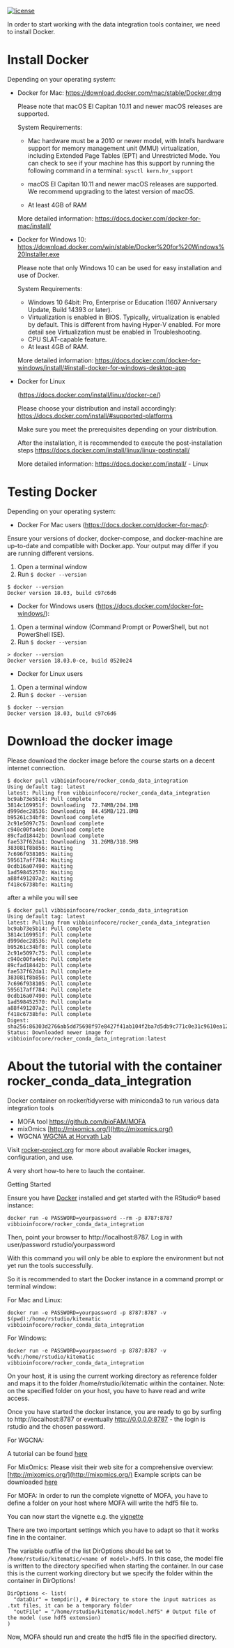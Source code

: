 [![license](https://img.shields.io/badge/license-GPLv2-blue.svg)](https://opensource.org/licenses/GPL-2.0)

In order to start working with the data integration tools container, we need to install Docker. 

# Install Docker

Depending on your operating system:
- Docker for Mac: https://download.docker.com/mac/stable/Docker.dmg

  Please note that macOS El Capitan 10.11 and newer macOS releases are supported.
  
  System Requirements:
  
  - Mac hardware must be a 2010 or newer model, with Intel’s hardware support for memory management unit (MMU) virtualization, including     Extended Page Tables (EPT) and Unrestricted Mode. 
    You can check to see if your machine has this support by running the following   command in a terminal: ```sysctl kern.hv_support```

   - macOS El Capitan 10.11 and newer macOS releases are supported. We recommend upgrading to the latest version of macOS.

   - At least 4GB of RAM

  More detailed information: https://docs.docker.com/docker-for-mac/install/

- Docker for Windows 10: https://download.docker.com/win/stable/Docker%20for%20Windows%20Installer.exe
  
  Please note that only Windows 10 can be used for easy installation and use of Docker.
  
  System Requirements:

  - Windows 10 64bit: Pro, Enterprise or Education (1607 Anniversary Update, Build 14393 or later).
  - Virtualization is enabled in BIOS. Typically, virtualization is enabled by default. This is different from having Hyper-V enabled.       For more detail see Virtualization must be enabled in Troubleshooting.
  - CPU SLAT-capable feature.
  - At least 4GB of RAM.
  
  More detailed information: https://docs.docker.com/docker-for-windows/install/#install-docker-for-windows-desktop-app

- Docker for Linux
  
    (https://docs.docker.com/install/linux/docker-ce/)
  
   Please choose your distribution and install accordingly: https://docs.docker.com/install/#supported-platforms
   
   Make sure you meet the prerequisites depending on your distribution.
   
   After the installation, it is recommended to execute the post-installation steps
   https://docs.docker.com/install/linux/linux-postinstall/
   
   More detailed information: https://docs.docker.com/install/ - Linux

# Testing Docker 

Depending on your operating system:
- Docker For Mac users (https://docs.docker.com/docker-for-mac/):

Ensure your versions of docker, docker-compose, and docker-machine are up-to-date and compatible with Docker.app. 
Your output may differ if you are running different versions.
1. Open a terminal window
2. Run ```$ docker --version```

```
$ docker --version
Docker version 18.03, build c97c6d6
```
 
- Docker for Windows users (https://docs.docker.com/docker-for-windows/):
1. Open a terminal window (Command Prompt or PowerShell, but not PowerShell ISE).
2. Run ```$ docker --version``` 

```
> docker --version
Docker version 18.03.0-ce, build 0520e24
```
- Docker for Linux users 
1. Open a terminal window
2. Run ```$ docker --version``` 

```
$ docker --version
Docker version 18.03, build c97c6d6
```

# Download the docker image 

Please download the docker image before the course starts on a decent internet connection.

```
$ docker pull vibbioinfocore/rocker_conda_data_integration
Using default tag: latest
latest: Pulling from vibbioinfocore/rocker_conda_data_integration
bc9ab73e5b14: Pull complete
3814c169951f: Downloading  72.74MB/204.1MB
d999dec28536: Downloading  84.45MB/121.8MB
b95261c34bf8: Download complete
2c91e5097c75: Download complete
c940c00fa4eb: Download complete
89cfad18442b: Download complete
fae537f62da1: Downloading  31.26MB/318.5MB
383081f8b856: Waiting
7c696f938105: Waiting
595617aff784: Waiting
0cdb16a07490: Waiting
1ad598452570: Waiting
a88f491207a2: Waiting
f418c6738bfe: Waiting
```
after a while you will see

```
$ docker pull vibbioinfocore/rocker_conda_data_integration
Using default tag: latest
latest: Pulling from vibbioinfocore/rocker_conda_data_integration
bc9ab73e5b14: Pull complete
3814c169951f: Pull complete
d999dec28536: Pull complete
b95261c34bf8: Pull complete
2c91e5097c75: Pull complete
c940c00fa4eb: Pull complete
89cfad18442b: Pull complete
fae537f62da1: Pull complete
383081f8b856: Pull complete
7c696f938105: Pull complete
595617aff784: Pull complete
0cdb16a07490: Pull complete
1ad598452570: Pull complete
a88f491207a2: Pull complete
f418c6738bfe: Pull complete
Digest: sha256:86303d2766ab5dd75698f97e8427f41ab104f2ba7d5db9c771c0e31c9610ea12
Status: Downloaded newer image for vibbioinfocore/rocker_conda_data_integration:latest
```


# About the tutorial with the container rocker_conda_data_integration
Docker container on rocker/tidyverse with miniconda3 to run various  data integration tools

  *  MOFA tool https://github.com/bioFAM/MOFA
  *  mixOmics [http://mixomics.org/](http://mixomics.org/)
  *  WGCNA [WGCNA at Horvath Lab](https://labs.genetics.ucla.edu/horvath/CoexpressionNetwork/Rpackages/WGCNA/)

Visit [rocker-project.org](http://rocker-project.org) for more about available Rocker images, configuration, and use.

A very short how-to here to lauch the container.

Getting Started

Ensure you have [Docker](https://www.docker.com/) installed and get started with the RStudio® based instance:

```
docker run -e PASSWORD=yourpassword --rm -p 8787:8787 vibbioinfocore/rocker_conda_data_integration
```

Then, point your browser to http://localhost:8787. Log in with user/password rstudio/yourpassword

With this command you will only be able to explore the environment but not yet run the tools successfully. 

So it is recommended to start the Docker instance in a command prompt or terminal window:

For Mac and Linux:

```
docker run -e PASSWORD=yourpassword -p 8787:8787 -v $(pwd):/home/rstudio/kitematic vibbioinfocore/rocker_conda_data_integration
```

For Windows:
```
docker run -e PASSWORD=yourpassword -p 8787:8787 -v %cd%:/home/rstudio/kitematic vibbioinfocore/rocker_conda_data_integration
```

On your host, it is using the current working directory as reference folder and maps it to the folder /home/rstudio/kitematic within the container. Note: on the specified folder on your host, you have to have read and write access.

Once you have started the docker instance, you are ready to go by surfing to http://localhost:8787 or eventually http://0.0.0.0:8787 - the login is rstudio and the chosen password.

For WGCNA:

A tutorial can be found [here](https://horvath.genetics.ucla.edu/html/CoexpressionNetwork/Rpackages/WGCNA/Tutorials/)

For MixOmics:
Please visit their web site for a comprehensive overview: [http://mixomics.org/](http://mixomics.org/)
Example scripts can be downloaded [here](http://journals.plos.org/ploscompbiol/article/file?type=supplementary&id=info:doi/10.1371/journal.pcbi.1005752.s002)

For MOFA:
In order to run the complete vignette of MOFA, you have to define a folder on your host where MOFA will write the hdf5 file to.

You can now start the vignette e.g. the [vignette](https://github.com/vibbits/rocker_conda_data_integration/blob/master/MOFA_vignette_course.R)

There are two important settings which you have to adapt so that it works fine in the container.

The variable outfile of the list DirOptions should be set to ``` /home/rstudio/kitematic/<name of model>.hdf5```. In this case, the model file is written to the directory specified when starting the container. In our case this is the current working directory but we specify the folder within the container in DirOptions!

```
DirOptions <- list(
  "dataDir" = tempdir(), # Directory to store the input matrices as .txt files, it can be a temporary folder
  "outFile" = "/home/rstudio/kitematic/model.hdf5" # Output file of the model (use hdf5 extension)
)
```
Now, MOFA should run and create the hdf5 file in the specified directory.

